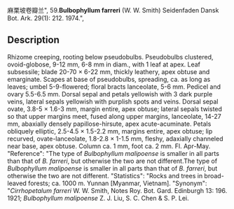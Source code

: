 麻栗坡卷瓣兰",
59.**Bulbophyllum farreri** (W. W. Smith) Seidenfaden Dansk Bot. Ark. 29(1): 212. 1974.",

## Description
Rhizome creeping, rooting below pseudobulbs. Pseudobulbs clustered, ovoid-globose, 9-12 mm, 6-8 mm in diam., with 1 leaf at apex. Leaf subsessile; blade 20-70 × 6-22 mm, thickly leathery, apex obtuse and emarginate. Scapes at base of pseudobulbs, spreading, ca. as long as leaves; umbel 5-9-flowered; floral bracts lanceolate, 5-6 mm. Pedicel and ovary 5.5-6.5 mm. Dorsal sepal and petals yellowish with 3 dark purple veins, lateral sepals yellowish with purplish spots and veins. Dorsal sepal ovate, 3.8-5 × 1.6-3 mm, margin entire, apex obtuse; lateral sepals twisted so that upper margins meet, fused along upper margins, lanceolate, 14-27 mm, abaxially densely papillose-hirsute, apex acute-acuminate. Petals obliquely elliptic, 2.5-4.5 × 1.5-2.2 mm, margins entire, apex obtuse; lip recurved, ovate-lanceolate, 1.8-2.8 × 1-1.5 mm, fleshy, adaxially channeled near base, apex obtuse. Column ca. 1 mm, foot ca. 2 mm. Fl. Apr-May.
  "Reference": "The type of *Bulbophyllum malipoense* is smaller in all parts than that of *B. farreri*, but otherwise the two are not different.The type of *Bulbophyllum malipoense* is smaller in all parts than that of *B. farreri*, but otherwise the two are not different.
  "Statistics": "Rocks and trees in broad-leaved forests; ca. 1000 m. Yunnan [Myanmar, Vietnam].
  "Synonym": "*Cirrhopetalum farreri* W. W. Smith, Notes Roy. Bot. Gard. Edinburgh 13: 196. 1921; *Bulbophyllum malipoense* Z. J. Liu, S. C. Chen &amp; S. P. Lei.

